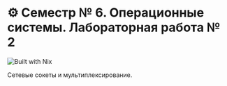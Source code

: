 # :gear: Семестр № 6. Операционные системы. Лабораторная работа № 2

![Built with Nix](https://builtwithnix.org/badge.svg)

Сетевые сокеты и мультиплексирование.
